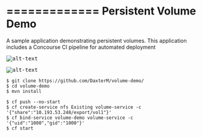 =============
Persistent Volume Demo
=============

A sample application demonstrating persistent volumes.  This application includes a Concourse CI pipeline for automated deployment

<kbd>![alt-text](https://github.com/azwickey-pivotal/volume-demo/blob/master/ci.png)</kbd>

<kbd>![alt-text](https://github.com/azwickey-pivotal/volume-demo/blob/master/app.png)</kbd>


```
$ git clone https://github.com/DaxterM/volume-demo/
$ cd volume-demo
$ mvn install

$ cf push --no-start
$ cf create-service nfs Existing volume-service -c '{"share":"10.193.53.248/export/vol1"}'
$ cf bind-service volume-demo volume-service -c '{"uid":"1000","gid":"1000"}'
$ cf start
```
